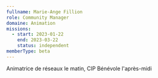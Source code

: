 ```yaml
---
fullname: Marie-Ange Fillion
role: Community Manager
domaine: Animation
missions:
  - start: 2023-01-22
    end: 2023-03-22
    status: independent
memberType: beta
---
```


Animatrice de réseaux le matin, CIP Bénévole l'après-midi
